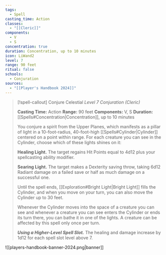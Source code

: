 ```yaml
---
tags:
  - Spell
casting_time: Action
classes:
  - "[[Cleric]]"
components:
  - V
  - S
concentration: true
duration: Concentration, up to 10 minutes
icon: LiWand2
level: 7
range: 90 feet
ritual: false
schools:
  - Conjuration
sources: 
  - "[[Player's Handbook 2024]]"
---
```

>[!spell-callout] Conjure Celestial
>_Level 7 Conjuration (Cleric)_
>
>**Casting Time:** Action
>**Range:** 90 feet
>**Components:** V, S
>**Duration:** [[Spells#Concentration\|Concentration]], up to 10 minutes
>
>You conjure a spirit from the Upper Planes, which manifests as a pillar of light in a 10-foot-radius, 40-foot-high [[Spells#Cylinder\|Cylinder]] centered on a point within range. For each creature you can see in the Cylinder, choose which of these lights shines on it:
>
>**Healing Light.** The target regains Hit Points equal to 4d12 plus your spellcasting ability modifier.
>
>**Searing Light.** The target makes a Dexterity saving throw, taking 6d12 Radiant damage on a failed save or half as much damage on a successful one.
>
>Until the spell ends, [[Exploration#Bright Light\|Bright Light]] fills the Cylinder, and when you move on your turn, you can also move the Cylinder up to 30 feet.
>
>Whenever the Cylinder moves into the space of a creature you can see and whenever a creature you can see enters the Cylinder or ends its turn there, you can bathe it in one of the lights. A creature can be affected by this spell only once per turn.
>
>**_Using a Higher-Level Spell Slot._** The healing and damage increase by 1d12 for each spell slot level above 7.


![[players-handbook-banner-2024.png|banner]]